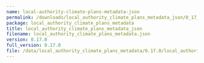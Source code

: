 ```yaml
---
name: local-authority-climate-plans-metadata-json
permalink: /downloads/local_authority_climate_plans_metadata_json/0_17_0
package: local_authority_climate_plans_metadata
title: local_authority_climate_plans_metadata_json
filename: local_authority_climate_plans_metadata.json
version: 0.17.0
full_version: 0.17.0
file: /data/local_authority_climate_plans_metadata/0.17.0/local_authority_climate_plans_metadata.json
---
```

